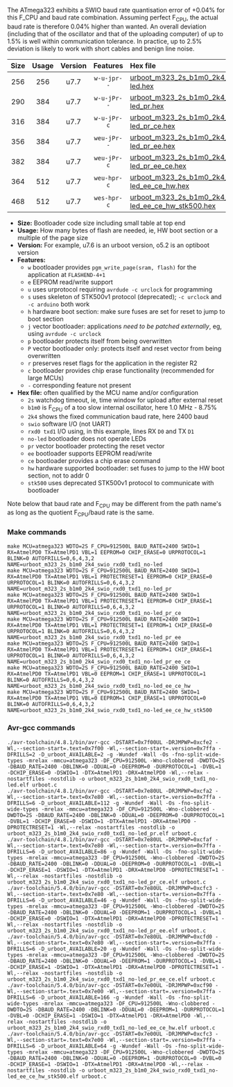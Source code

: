 The ATmega323 exhibits a SWIO baud rate quantisation error of +0.04% for this F_CPU and baud rate combination. Assuming perfect F<sub>CPU</sub>, the actual baud rate is therefore 0.04% higher than wanted. An overall deviation (including that of the oscillator and that of the uploading computer) of up to 1.5% is well within communication tolerance. In practice, up to 2.5% deviation is likely to work with short cables and benign line noise.

|Size|Usage|Version|Features|Hex file|
|:-:|:-:|:-:|:-:|:--|
|256|256|u7.7|`w-u-jpr--`|[urboot_m323_2s_b1m0_2k4_swio_rxd0_txd1_no-led.hex](https://raw.githubusercontent.com/stefanrueger/urboot.hex/main/mcus/atmega323/watchdog_2_s/internal_oscillator_b-8.75%25/%2B1m000000_hz/%2B%2B%2B2k4_baud/uart0_rxd0_txd1/no-led/urboot_m323_2s_b1m0_2k4_swio_rxd0_txd1_no-led.hex)|
|290|384|u7.7|`w-u-jPr--`|[urboot_m323_2s_b1m0_2k4_swio_rxd0_txd1_no-led_pr.hex](https://raw.githubusercontent.com/stefanrueger/urboot.hex/main/mcus/atmega323/watchdog_2_s/internal_oscillator_b-8.75%25/%2B1m000000_hz/%2B%2B%2B2k4_baud/uart0_rxd0_txd1/no-led/urboot_m323_2s_b1m0_2k4_swio_rxd0_txd1_no-led_pr.hex)|
|316|384|u7.7|`w-u-jPr-c`|[urboot_m323_2s_b1m0_2k4_swio_rxd0_txd1_no-led_pr_ce.hex](https://raw.githubusercontent.com/stefanrueger/urboot.hex/main/mcus/atmega323/watchdog_2_s/internal_oscillator_b-8.75%25/%2B1m000000_hz/%2B%2B%2B2k4_baud/uart0_rxd0_txd1/no-led/urboot_m323_2s_b1m0_2k4_swio_rxd0_txd1_no-led_pr_ce.hex)|
|356|384|u7.7|`weu-jPr--`|[urboot_m323_2s_b1m0_2k4_swio_rxd0_txd1_no-led_pr_ee.hex](https://raw.githubusercontent.com/stefanrueger/urboot.hex/main/mcus/atmega323/watchdog_2_s/internal_oscillator_b-8.75%25/%2B1m000000_hz/%2B%2B%2B2k4_baud/uart0_rxd0_txd1/no-led/urboot_m323_2s_b1m0_2k4_swio_rxd0_txd1_no-led_pr_ee.hex)|
|382|384|u7.7|`weu-jPr-c`|[urboot_m323_2s_b1m0_2k4_swio_rxd0_txd1_no-led_pr_ee_ce.hex](https://raw.githubusercontent.com/stefanrueger/urboot.hex/main/mcus/atmega323/watchdog_2_s/internal_oscillator_b-8.75%25/%2B1m000000_hz/%2B%2B%2B2k4_baud/uart0_rxd0_txd1/no-led/urboot_m323_2s_b1m0_2k4_swio_rxd0_txd1_no-led_pr_ee_ce.hex)|
|364|512|u7.7|`weu-hpr-c`|[urboot_m323_2s_b1m0_2k4_swio_rxd0_txd1_no-led_ee_ce_hw.hex](https://raw.githubusercontent.com/stefanrueger/urboot.hex/main/mcus/atmega323/watchdog_2_s/internal_oscillator_b-8.75%25/%2B1m000000_hz/%2B%2B%2B2k4_baud/uart0_rxd0_txd1/no-led/urboot_m323_2s_b1m0_2k4_swio_rxd0_txd1_no-led_ee_ce_hw.hex)|
|468|512|u7.7|`wes-hpr-c`|[urboot_m323_2s_b1m0_2k4_swio_rxd0_txd1_no-led_ee_ce_hw_stk500.hex](https://raw.githubusercontent.com/stefanrueger/urboot.hex/main/mcus/atmega323/watchdog_2_s/internal_oscillator_b-8.75%25/%2B1m000000_hz/%2B%2B%2B2k4_baud/uart0_rxd0_txd1/no-led/urboot_m323_2s_b1m0_2k4_swio_rxd0_txd1_no-led_ee_ce_hw_stk500.hex)|

- **Size:** Bootloader code size including small table at top end
- **Usage:** How many bytes of flash are needed, ie, HW boot section or a multiple of the page size
- **Version:** For example, u7.6 is an urboot version, o5.2 is an optiboot version
- **Features:**
  + `w` bootloader provides `pgm_write_page(sram, flash)` for the application at `FLASHEND-4+1`
  + `e` EEPROM read/write support
  + `u` uses urprotocol requiring `avrdude -c urclock` for programming
  + `s` uses skeleton of STK500v1 protocol (deprecated); `-c urclock` and `-c arduino` both work
  + `h` hardware boot section: make sure fuses are set for reset to jump to boot section
  + `j` vector bootloader: applications *need to be patched externally*, eg, using `avrdude -c urclock`
  + `p` bootloader protects itself from being overwritten
  + `P` vector bootloader only: protects itself and reset vector from being overwritten
  + `r` preserves reset flags for the application in the register R2
  + `c` bootloader provides chip erase functionality (recommended for large MCUs)
  + `-` corresponding feature not present
- **Hex file:** often qualified by the MCU name and/or configuration
  + `2s` watchdog timeout, ie, time window for upload after external reset
  + `b1m0` is F<sub>CPU</sub> of a too slow internal oscillator, here 1.0 MHz - 8.75%
  + `2k4` shows the fixed communication baud rate, here 2400 baud
  + `swio` software I/O (not UART)
  + `rxd0 txd1` I/O using, in this example, lines RX `D0` and TX `D1`
  + `no-led` bootloader does not operate LEDs
  + `pr` vector bootloader protecting the reset vector
  + `ee` bootloader supports EEPROM read/write
  + `ce` bootloader provides a chip erase command
  + `hw` hardware supported bootloader: set fuses to jump to the HW boot section, not to addr 0
  + `stk500` uses deprecated STK500v1 protocol to communicate with bootloader


Note below that baud rate and F<sub>CPU</sub> may be different from the path name's as long as the quotient F<sub>CPU</sub>/baud rate is the same.

### Make commands
```
make MCU=atmega323 WDTO=2S F_CPU=912500L BAUD_RATE=2400 SWIO=1 RX=AtmelPD0 TX=AtmelPD1 VBL=1 EEPROM=0 CHIP_ERASE=0 URPROTOCOL=1 BLINK=0 AUTOFRILLS=0,6,4,3,2 NAME=urboot_m323_2s_b1m0_2k4_swio_rxd0_txd1_no-led
make MCU=atmega323 WDTO=2S F_CPU=912500L BAUD_RATE=2400 SWIO=1 RX=AtmelPD0 TX=AtmelPD1 VBL=1 PROTECTRESET=1 EEPROM=0 CHIP_ERASE=0 URPROTOCOL=1 BLINK=0 AUTOFRILLS=0,6,4,3,2 NAME=urboot_m323_2s_b1m0_2k4_swio_rxd0_txd1_no-led_pr
make MCU=atmega323 WDTO=2S F_CPU=912500L BAUD_RATE=2400 SWIO=1 RX=AtmelPD0 TX=AtmelPD1 VBL=1 PROTECTRESET=1 EEPROM=0 CHIP_ERASE=1 URPROTOCOL=1 BLINK=0 AUTOFRILLS=0,6,4,3,2 NAME=urboot_m323_2s_b1m0_2k4_swio_rxd0_txd1_no-led_pr_ce
make MCU=atmega323 WDTO=2S F_CPU=912500L BAUD_RATE=2400 SWIO=1 RX=AtmelPD0 TX=AtmelPD1 VBL=1 PROTECTRESET=1 EEPROM=1 CHIP_ERASE=0 URPROTOCOL=1 BLINK=0 AUTOFRILLS=0,6,4,3,2 NAME=urboot_m323_2s_b1m0_2k4_swio_rxd0_txd1_no-led_pr_ee
make MCU=atmega323 WDTO=2S F_CPU=912500L BAUD_RATE=2400 SWIO=1 RX=AtmelPD0 TX=AtmelPD1 VBL=1 PROTECTRESET=1 EEPROM=1 CHIP_ERASE=1 URPROTOCOL=1 BLINK=0 AUTOFRILLS=0,6,4,3,2 NAME=urboot_m323_2s_b1m0_2k4_swio_rxd0_txd1_no-led_pr_ee_ce
make MCU=atmega323 WDTO=2S F_CPU=912500L BAUD_RATE=2400 SWIO=1 RX=AtmelPD0 TX=AtmelPD1 VBL=0 EEPROM=1 CHIP_ERASE=1 URPROTOCOL=1 BLINK=0 AUTOFRILLS=0,6,4,3,2 NAME=urboot_m323_2s_b1m0_2k4_swio_rxd0_txd1_no-led_ee_ce_hw
make MCU=atmega323 WDTO=2S F_CPU=912500L BAUD_RATE=2400 SWIO=1 RX=AtmelPD0 TX=AtmelPD1 VBL=0 EEPROM=1 CHIP_ERASE=1 URPROTOCOL=0 BLINK=0 AUTOFRILLS=0,6,4,3,2 NAME=urboot_m323_2s_b1m0_2k4_swio_rxd0_txd1_no-led_ee_ce_hw_stk500
```

### Avr-gcc commands
```
./avr-toolchain/4.8.1/bin/avr-gcc -DSTART=0x7f00UL -DRJMPWP=0xcfe2 -Wl,--section-start=.text=0x7f00 -Wl,--section-start=.version=0x7ffa -DFRILLS=2 -D_urboot_AVAILABLE=2 -g -Wundef -Wall -Os -fno-split-wide-types -mrelax -mmcu=atmega323 -DF_CPU=912500L -Wno-clobbered -DWDTO=2S -DBAUD_RATE=2400 -DBLINK=0 -DDUAL=0 -DEEPROM=0 -DURPROTOCOL=1 -DVBL=1 -DCHIP_ERASE=0 -DSWIO=1 -DTX=AtmelPD1 -DRX=AtmelPD0 -Wl,--relax -nostartfiles -nostdlib -o urboot_m323_2s_b1m0_2k4_swio_rxd0_txd1_no-led.elf urboot.c
./avr-toolchain/4.8.1/bin/avr-gcc -DSTART=0x7e80UL -DRJMPWP=0xcfa2 -Wl,--section-start=.text=0x7e80 -Wl,--section-start=.version=0x7ffa -DFRILLS=6 -D_urboot_AVAILABLE=112 -g -Wundef -Wall -Os -fno-split-wide-types -mrelax -mmcu=atmega323 -DF_CPU=912500L -Wno-clobbered -DWDTO=2S -DBAUD_RATE=2400 -DBLINK=0 -DDUAL=0 -DEEPROM=0 -DURPROTOCOL=1 -DVBL=1 -DCHIP_ERASE=0 -DSWIO=1 -DTX=AtmelPD1 -DRX=AtmelPD0 -DPROTECTRESET=1 -Wl,--relax -nostartfiles -nostdlib -o urboot_m323_2s_b1m0_2k4_swio_rxd0_txd1_no-led_pr.elf urboot.c
./avr-toolchain/4.8.1/bin/avr-gcc -DSTART=0x7e80UL -DRJMPWP=0xcfaf -Wl,--section-start=.text=0x7e80 -Wl,--section-start=.version=0x7ffa -DFRILLS=6 -D_urboot_AVAILABLE=86 -g -Wundef -Wall -Os -fno-split-wide-types -mrelax -mmcu=atmega323 -DF_CPU=912500L -Wno-clobbered -DWDTO=2S -DBAUD_RATE=2400 -DBLINK=0 -DDUAL=0 -DEEPROM=0 -DURPROTOCOL=1 -DVBL=1 -DCHIP_ERASE=1 -DSWIO=1 -DTX=AtmelPD1 -DRX=AtmelPD0 -DPROTECTRESET=1 -Wl,--relax -nostartfiles -nostdlib -o urboot_m323_2s_b1m0_2k4_swio_rxd0_txd1_no-led_pr_ce.elf urboot.c
./avr-toolchain/5.4.0/bin/avr-gcc -DSTART=0x7e80UL -DRJMPWP=0xcfc3 -Wl,--section-start=.text=0x7e80 -Wl,--section-start=.version=0x7ffa -DFRILLS=6 -D_urboot_AVAILABLE=46 -g -Wundef -Wall -Os -fno-split-wide-types -mrelax -mmcu=atmega323 -DF_CPU=912500L -Wno-clobbered -DWDTO=2S -DBAUD_RATE=2400 -DBLINK=0 -DDUAL=0 -DEEPROM=1 -DURPROTOCOL=1 -DVBL=1 -DCHIP_ERASE=0 -DSWIO=1 -DTX=AtmelPD1 -DRX=AtmelPD0 -DPROTECTRESET=1 -Wl,--relax -nostartfiles -nostdlib -o urboot_m323_2s_b1m0_2k4_swio_rxd0_txd1_no-led_pr_ee.elf urboot.c
./avr-toolchain/5.4.0/bin/avr-gcc -DSTART=0x7e80UL -DRJMPWP=0xcfd0 -Wl,--section-start=.text=0x7e80 -Wl,--section-start=.version=0x7ffa -DFRILLS=6 -D_urboot_AVAILABLE=20 -g -Wundef -Wall -Os -fno-split-wide-types -mrelax -mmcu=atmega323 -DF_CPU=912500L -Wno-clobbered -DWDTO=2S -DBAUD_RATE=2400 -DBLINK=0 -DDUAL=0 -DEEPROM=1 -DURPROTOCOL=1 -DVBL=1 -DCHIP_ERASE=1 -DSWIO=1 -DTX=AtmelPD1 -DRX=AtmelPD0 -DPROTECTRESET=1 -Wl,--relax -nostartfiles -nostdlib -o urboot_m323_2s_b1m0_2k4_swio_rxd0_txd1_no-led_pr_ee_ce.elf urboot.c
./avr-toolchain/5.4.0/bin/avr-gcc -DSTART=0x7e00UL -DRJMPWP=0xcf90 -Wl,--section-start=.text=0x7e00 -Wl,--section-start=.version=0x7ffa -DFRILLS=6 -D_urboot_AVAILABLE=166 -g -Wundef -Wall -Os -fno-split-wide-types -mrelax -mmcu=atmega323 -DF_CPU=912500L -Wno-clobbered -DWDTO=2S -DBAUD_RATE=2400 -DBLINK=0 -DDUAL=0 -DEEPROM=1 -DURPROTOCOL=1 -DVBL=0 -DCHIP_ERASE=1 -DSWIO=1 -DTX=AtmelPD1 -DRX=AtmelPD0 -Wl,--relax -nostartfiles -nostdlib -o urboot_m323_2s_b1m0_2k4_swio_rxd0_txd1_no-led_ee_ce_hw.elf urboot.c
./avr-toolchain/5.4.0/bin/avr-gcc -DSTART=0x7e00UL -DRJMPWP=0xcfc3 -Wl,--section-start=.text=0x7e00 -Wl,--section-start=.version=0x7ffa -DFRILLS=6 -D_urboot_AVAILABLE=64 -g -Wundef -Wall -Os -fno-split-wide-types -mrelax -mmcu=atmega323 -DF_CPU=912500L -Wno-clobbered -DWDTO=2S -DBAUD_RATE=2400 -DBLINK=0 -DDUAL=0 -DEEPROM=1 -DURPROTOCOL=0 -DVBL=0 -DCHIP_ERASE=1 -DSWIO=1 -DTX=AtmelPD1 -DRX=AtmelPD0 -Wl,--relax -nostartfiles -nostdlib -o urboot_m323_2s_b1m0_2k4_swio_rxd0_txd1_no-led_ee_ce_hw_stk500.elf urboot.c
```

